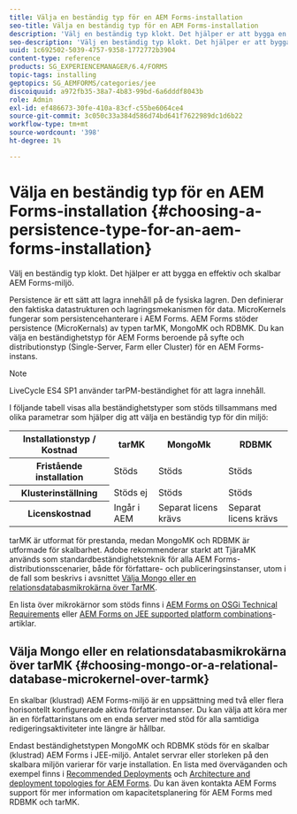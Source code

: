```yaml
---
title: Välja en beständig typ för en AEM Forms-installation
seo-title: Välja en beständig typ för en AEM Forms-installation
description: 'Välj en beständig typ klokt. Det hjälper er att bygga en effektiv och skalbar AEM Forms-miljö. '
seo-description: 'Välj en beständig typ klokt. Det hjälper er att bygga en effektiv och skalbar AEM Forms-miljö. '
uuid: 1c692502-5039-4757-9358-1772772b3904
content-type: reference
products: SG_EXPERIENCEMANAGER/6.4/FORMS
topic-tags: installing
geptopics: SG_AEMFORMS/categories/jee
discoiquuid: a972fb35-38a7-4b83-99bd-6a6dddf8043b
role: Admin
exl-id: ef486673-30fe-410a-83cf-c55be6064ce4
source-git-commit: 3c050c33a384d586d74bd641f7622989dc1d6b22
workflow-type: tm+mt
source-wordcount: '398'
ht-degree: 1%

---
```


# Välja en beständig typ för en AEM Forms-installation {#choosing-a-persistence-type-for-an-aem-forms-installation}

Välj en beständig typ klokt. Det hjälper er att bygga en effektiv och skalbar AEM Forms-miljö.

Persistence är ett sätt att lagra innehåll på de fysiska lagren. Den definierar den faktiska datastrukturen och lagringsmekanismen för data. MicroKernels fungerar som persistencehanterare i AEM Forms. AEM Forms stöder persistence (MicroKernals) av typen tarMK, MongoMK och RDBMK. Du kan välja en beständighetstyp för AEM Forms beroende på syfte och distributionstyp (Single-Server, Farm eller Cluster) för en AEM Forms-instans.

>[!NOTE]
>
>LiveCycle ES4 SP1 använder tarPM-beständighet för att lagra innehåll.

I följande tabell visas alla beständighetstyper som stöds tillsammans med olika parametrar som hjälper dig att välja en beständig typ för din miljö:

<table> 
 <tbody>
  <tr>
   <th><strong>Installationstyp / Kostnad</strong></th> 
   <th><strong>tarMK</strong></th> 
   <th><strong>MongoMk</strong></th> 
   <th><strong>RDBMK</strong></th> 
  </tr>
  <tr>
   <th><strong>Fristående installation</strong></th> 
   <td>Stöds<br /> </td> 
   <td>Stöds</td> 
   <td>Stöds</td> 
  </tr>
  <tr>
   <th><strong>Klusterinställning</strong></th> 
   <td>Stöds ej</td> 
   <td>Stöds</td> 
   <td>Stöds</td> 
  </tr>
  <tr>
   <th><strong>Licenskostnad</strong></th> 
   <td>Ingår i AEM </td> 
   <td>Separat licens krävs</td> 
   <td>Separat licens krävs</td> 
  </tr>
 </tbody>
</table>

tarMK är utformat för prestanda, medan MongoMK och RDBMK är utformade för skalbarhet. Adobe rekommenderar starkt att TjäraMK används som standardbeständighetsteknik för alla AEM Forms-distributionsscenarier, både för författare- och publiceringsinstanser, utom i de fall som beskrivs i avsnittet [Välja Mongo eller en relationsdatabasmikrokärna över TarMK](#p-choosing-mongo-or-a-relational-database-microkernel-over-tarmk-p).

En lista över mikrokärnor som stöds finns i [AEM Forms on OSGi Technical Requirements](/help/sites-deploying/technical-requirements.md) eller [AEM Forms on JEE supported platform combinations](/help/forms/using/aem-forms-jee-supported-platforms.md)-artiklar.

## Välja Mongo eller en relationsdatabasmikrokärna över tarMK {#choosing-mongo-or-a-relational-database-microkernel-over-tarmk}

En skalbar (klustrad) AEM Forms-miljö är en uppsättning med två eller flera horisontellt konfigurerade aktiva författarinstanser. Du kan välja att köra mer än en författarinstans om en enda server med stöd för alla samtidiga redigeringsaktiviteter inte längre är hållbar.

Endast beständighetstypen MongoMK och RDBMK stöds för en skalbar (klustrad) AEM Forms i JEE-miljö. Antalet servrar eller storleken på den skalbara miljön varierar för varje installation. En lista med överväganden och exempel finns i [Recommended Deployments](/help/sites-deploying/recommended-deploys.md) och [Architecture and deployment topologies for AEM Forms](/help/forms/using/aem-forms-architecture-deployment.md). Du kan även kontakta AEM Forms support för mer information om kapacitetsplanering för AEM Forms med RDBMK och tarMK.
